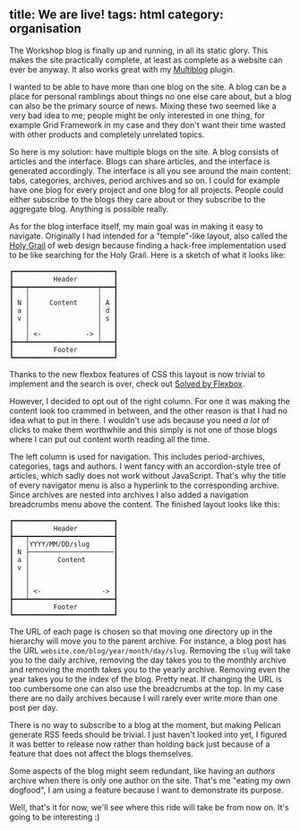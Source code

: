 title: We are live!
tags: html
category: organisation
---

The Workshop blog is finally up and running, in all its static glory. This
makes the site practically complete, at least as complete as a website can ever
be anyway. It also works great with my
[Multiblog](https://gitlab.com/HiPhish/Multiblog-Pelican)
plugin.

I wanted to be able to have more than one blog on the site. A blog can be a
place for personal ramblings about things no one else care about, but a blog
can also be the primary source of news. Mixing these two seemed like a very bad
idea to me; people might be only interested in one thing, for example Grid
Framework in my case and they don't want their time wasted with other products
and completely unrelated topics.

So here is my solution: have multiple blogs on the site. A blog consists of
articles and the interface. Blogs can share articles, and the interface is
generated accordingly. The interface is all you see around the main content:
tabs, categories, archives, period archives and so on. I could for example have
one blog for every project and one blog for all projects. People could either
subscribe to the blogs they care about or they subscribe to the aggregate blog.
Anything is possible really.

As for the blog interface itself, my main goal was in making it easy to
navigate. Originally I had intended for a "temple"-like layout, also called the
[Holy Grail](https://en.wikipedia.org/wiki/Holy_Grail_(web_design)) of web
design because finding a hack-free implementation used to be like searching for
the Holy Grail. Here is a sketch of what it looks like:


    ┏━━━━━━━━━━━━━━━━━━━━━━━━━┓
    ┃          Header         ┃
    ┣━━━┯━━━━━━━━━━━━━━━━━┯━━━┫
    ┃   │                 │   ┃
    ┃ N │     Content     │ A ┃
    ┃ a │                 │ d ┃
    ┃ v │                 │ s ┃
    ┃   │                 │   ┃
    ┃   │ <-           -> │   ┃
    ┣━━━┷━━━━━━━━━━━━━━━━━┷━━━┫
    ┃          Footer         ┃
    ┗━━━━━━━━━━━━━━━━━━━━━━━━━┛

Thanks to the new flexbox features of CSS this layout is now trivial to
implement and the search is over, check out
[Solved by Flexbox](http://philipwalton.github.io/solved-by-flexbox/).

However, I decided to opt out of the right column. For one it was making the
content look too crammed in between, and the other reason is that I had no idea
what to put in there. I wouldn't use ads because you need *a lot* of clicks to
make them worthwhile and this simply is not one of those blogs where I can put
out content worth reading all the time.

The left column is used for navigation. This includes period-archives,
categories, tags and authors. I went fancy with an accordion-style tree of
articles, which sadly does not work without JavaScript. That's why the title of
every navigator menu is also a hyperlink to the corresponding archive. Since
archives are nested into archives I also added a navigation breadcrumbs menu
above the content. The finished layout looks like this:


    ┏━━━━━━━━━━━━━━━━━━━━━━━━━┓
    ┃          Header         ┃
    ┣━━━┯━━━━━━━━━━━━━━━━━━━━━┫
    ┃   │YYYY/MM/DD/slug      ┃
    ┃ N ├─────────────────────┃
    ┃ a │       Content       ┃
    ┃ v │                     ┃
    ┃   │                     ┃
    ┃   │                     ┃
    ┃   │ <-               -> ┃
    ┣━━━┷━━━━━━━━━━━━━━━━━━━━━┫
    ┃          Footer         ┃
    ┗━━━━━━━━━━━━━━━━━━━━━━━━━┛

The URL of each page is chosen so that moving one directory up in the hierarchy
will move you to the parent archive. For instance, a blog post has the URL
`website.com/blog/year/month/day/slug`. Removing the `slug` will take you to
the daily archive, removing the day takes you to the monthly archive and
removing the month takes you to the yearly archive. Removing even the year
takes you to the index of the blog. Pretty neat. If changing the URL is too
cumbersome one can also use the breadcrumbs at the top. In my case there are no
daily archives because I will rarely ever write more than one post per day.

There is no way to subscribe to a blog at the moment, but making Pelican
generate RSS feeds should be trivial. I just haven't looked into yet, I figured
it was better to release now rather than holding back just because of a feature
that does not affect the blogs themselves.

Some aspects of the blog might seem redundant, like having an *authors* archive
when there is only one author on the site. That's me "eating my own dogfood", I
am using a feature because I want to demonstrate its purpose.

Well, that's it for now, we'll see where this ride will take be from now on.
It's going to be interesting :)
